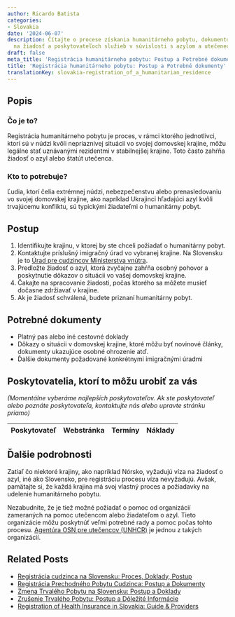 ```yaml
---
author: Ricardo Batista
categories:
- Slovakia
date: '2024-06-07'
description: Čítajte o procese získania humanitárneho pobytu, dokumentoch potrebných
  na žiadosť a poskytovateľoch služieb v súvislosti s azylom a utečenectvom.
draft: false
meta_title: 'Registrácia humanitárneho pobytu: Postup a Potrebné dokumenty'
title: 'Registrácia humanitárneho pobytu: Postup a Potrebné dokumenty'
translationKey: slovakia-registration_of_a_humanitarian_residence
---
```



## Popis
### Čo je to?
Registrácia humanitárneho pobytu je proces, v rámci ktorého jednotlivci, ktorí sú v núdzi kvôli nepriaznivej situácii vo svojej domovskej krajine, môžu legálne stať uznávanými rezidentmi v stabilnejšej krajine. Toto často zahŕňa žiadosť o azyl alebo štatút utečenca.

### Kto to potrebuje?
Ľudia, ktorí čelia extrémnej núdzi, nebezpečenstvu alebo prenasledovaniu vo svojej domovskej krajine, ako napríklad Ukrajinci hľadajúci azyl kvôli trvajúcemu konfliktu, sú typickými žiadateľmi o humanitárny pobyt.

## Postup
1. Identifikujte krajinu, v ktorej by ste chceli požiadať o humanitárny pobyt.
2. Kontaktujte príslušný imigračný úrad vo vybranej krajine. Na Slovensku je to [Úrad pre cudzincov Ministerstva vnútra](https://www.minv.sk/).
3. Predložte žiadosť o azyl, ktorá zvyčajne zahŕňa osobný pohovor a poskytnutie dôkazov o situácii vo vašej domovskej krajine.
4. Čakajte na spracovanie žiadosti, počas ktorého sa môžete musieť dočasne zdržiavať v krajine.
5. Ak je žiadosť schválená, budete priznaní humanitárny pobyt.

## Potrebné dokumenty
- Platný pas alebo iné cestovné doklady
- Dôkazy o situácii v domovskej krajine, ktoré môžu byť novinové články, dokumenty ukazujúce osobné ohrozenie atď.
- Ďalšie dokumenty požadované konkrétnymi imigračnými úradmi

## Poskytovatelia, ktorí to môžu urobiť za vás

_(Momentálne vyberáme najlepších poskytovateľov. Ak ste poskytovateľ alebo poznáte poskytovateľa, kontaktujte nás alebo upravte stránku priamo)_

| Poskytovateľ    |     Webstránka  |     Termíny      |       Náklady    |
| :-------------: | :-------------: |  :-------------: | :-------------: |

## Ďalšie podrobnosti
Zatiaľ čo niektoré krajiny, ako napríklad Nórsko, vyžadujú víza na žiadosť o azyl, iné ako Slovensko, pre registráciu procesu víza nevyžadujú. Avšak, pamätajte si, že každá krajina má svoj vlastný proces a požiadavky na udelenie humanitárneho pobytu.

Nezabudnite, že je tiež možné požiadať o pomoc od organizácií zameraných na pomoc utečencom alebo žiadateľom o azyl. Tieto organizácie môžu poskytnúť veľmi potrebné rady a pomoc počas tohto procesu. [Agentúra OSN pre utečencov (UNHCR)](https://www.unhcr.org/) je jednou z takých organizácií.


## Related Posts

- [Registrácia cudzinca na Slovensku: Proces, Doklady, Postup](https://tramitit.com/sk/guides/slovakia/registracia_cudzieho_statneho_prislusnika/)
- [Registrácia Prechodného Pobytu Cudzinca: Postup a Dokumenty](https://tramitit.com/sk/guides/slovakia/registracia_prechodneho_pobytu_cudzinca/)
- [Zmena Trvalého Pobytu na Slovensku: Postup a Doklady](https://tramitit.com/sk/guides/slovakia/zmena_trvaleho_pobytu/)
- [Zrušenie Trvalého Pobytu: Postup a Dôležité Informácie](https://tramitit.com/sk/guides/slovakia/zrusenie_trvaleho_pobytu/)
- [Registration of Health Insurance in Slovakia: Guide & Providers](https://tramitit.com/sk/guides/slovakia/prihlasenie_do_zdravotnej_poistovne/)